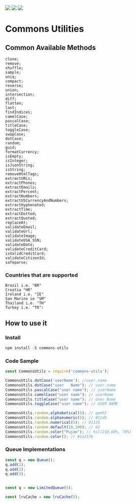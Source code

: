 <img src="https://img.shields.io/travis/pujansrt/commons-utils.svg">
<img src="https://img.shields.io/travis/pujansrt/commons-utils/master.svg?label=linux">
<img src="https://img.shields.io/travis/pujansrt/commons-utils/master.svg?label=windows">


# Commons Utilities

## Common Available Methods

```
clone;
remove;
shuffle;
sample;
uniq;
compact;
reverse;
union;
intersection;
diff;
flatten;
last;
findIndices;
camelCase;
pascalCase;
titleCase;
toggleCase;
swapCase;
dotCase;
random;
guid;
formatCurrency;
isEmpty;
isInteger;
isJsonString;
isString;
removeHtmlTags;
extractURLs;
extractPhones;
extractEmails;
extractPercent;
extractNumbers;
extractUSCurrencyAndNumbers;
extractHyphenated;
extractTime;
extractDotted;
extractQuoted;
replaceAt;
validateEmail;
validateUrl;
validateImage;
validateUSA_SSN;
validateDate;
validateCreditCard;
isValidCreditCard;
validateCitizenId;
safeparse;
```

### Countries that are supported 

```
Brazil i.e. "BR"
Croatia "HR"
Ireland i.e. "IE"
San Marino ie "SM"
Thailand i.e. "TH"
Turkey i.e. "TR":
```


## How to use it

### Install

```py
npm install -S commons-utils
```

### Code Sample

```js
const CommonsUtils = require('commons-utils');

CommonsUtils.dotCase('userName'); //user.name
CommonsUtils.dotCase("user   Name"); // user.name
CommonsUtils.pascalCase("user name"); // userName
CommonsUtils.camelCase("user name"); // userName
CommonsUtils.titleCase("user name"); // User Name
CommonsUtils.toggleCase("user name"); // USER NAME

CommonsUtils.random.alphabetical(5); // qemhI
CommonsUtils.random.alphanumeric(5); // 8Czd5
CommonsUtils.random.numerical(5); // 91125
CommonsUtils.random.default(10,100); // 62
CommonsUtils.random.color("Pujan"); // hsl(210,60%, 70%)
CommonsUtils.random.color(); // #1a157b
```

### Queue Implementations

```js
const q = new Queue();
q.add(1);
q.add(2);
q.add(3);
      

const q = new LimitedQueue(5);

const lruCache = new lruCache(5);
```


